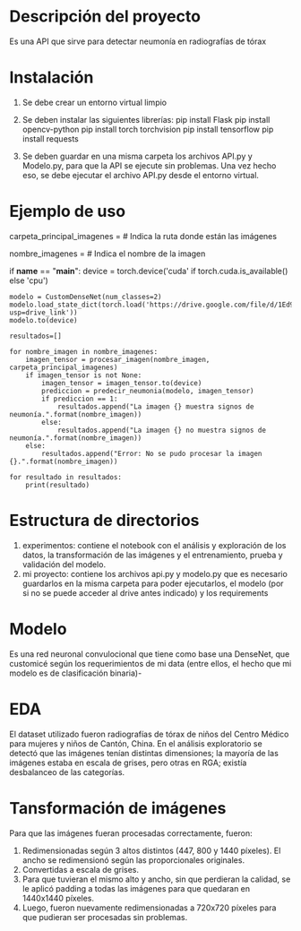 # Descripción del proyecto
Es una API que sirve para detectar neumonía en radiografías de tórax

# Instalación
1. Se debe crear un entorno virtual limpio

2. Se deben instalar las siguientes librerías:
pip install Flask
pip install opencv-python
pip install torch torchvision 
pip install tensorflow
pip install requests

3. Se deben guardar en una misma carpeta los archivos API.py y Modelo.py, para que la API se ejecute sin problemas. Una vez hecho eso, se debe ejecutar el archivo API.py desde el entorno virtual.

# Ejemplo de uso

carpeta_principal_imagenes = # Indica la ruta donde están las imágenes

nombre_imagenes = # Indica el nombre de la imagen

if __name__ == "__main__":
    device = torch.device('cuda' if torch.cuda.is_available() else 'cpu')

    modelo = CustomDenseNet(num_classes=2)
    modelo.load_state_dict(torch.load('https://drive.google.com/file/d/1Ed9g2Rj_k7CPF8ClBalaYfDhfbNlsuTC/view?usp=drive_link'))
    modelo.to(device)

    resultados=[]

    for nombre_imagen in nombre_imagenes:
        imagen_tensor = procesar_imagen(nombre_imagen, carpeta_principal_imagenes)
        if imagen_tensor is not None:
            imagen_tensor = imagen_tensor.to(device)
            prediccion = predecir_neumonia(modelo, imagen_tensor)
            if prediccion == 1:
                resultados.append("La imagen {} muestra signos de neumonía.".format(nombre_imagen))
            else:
                resultados.append("La imagen {} no muestra signos de neumonía.".format(nombre_imagen))
        else:
            resultados.append("Error: No se pudo procesar la imagen {}.".format(nombre_imagen))

    for resultado in resultados:
        print(resultado)

# Estructura de directorios

1. experimentos: contiene el notebook con el análisis y exploración de los datos, la transformación de las imágenes y el entrenamiento, prueba y validación del modelo.
2. mi proyecto: contiene los archivos api.py y modelo.py que es necesario guardarlos en la misma carpeta para poder ejecutarlos, el modelo (por si no se puede acceder al drive antes indicado) y los requirements

# Modelo

Es una red neuronal convulocional que tiene como base una DenseNet, que customicé según los requerimientos de mi data (entre ellos, el hecho que mi modelo es de clasificación binaria)-

# EDA

El dataset utilizado fueron radiografías de tórax de niños del Centro Médico para mujeres y niños de Cantón, China.
En el análisis exploratorio se detectó que las imágenes tenían distintas dimensiones; la mayoría de las imágenes estaba en escala de grises, pero otras en RGA; existía desbalanceo de las categorías.

# Tansformación de imágenes

Para que las imágenes fueran procesadas correctamente, fueron:
1. Redimensionadas según 3 altos distintos (447, 800 y 1440 píxeles). El ancho se redimensionó según las proporcionales originales.
2. Convertidas a escala de grises.
3. Para que tuvieran el mismo alto y ancho, sin que perdieran la calidad, se le aplicó padding a todas las imágenes para que quedaran en 1440x1440 píxeles.
4. Luego, fueron nuevamente redimensionadas a 720x720 píxeles para que pudieran ser procesadas sin problemas.

